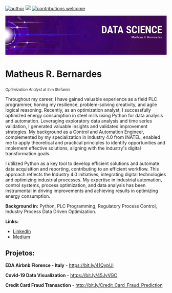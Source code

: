 [![author](https://img.shields.io/badge/author-matheusrb-red.svg)](https://www.linkedin.com/in/matheusrb96/) [![](https://img.shields.io/badge/python-3.7+-blue.svg)](https://www.python.org/downloads/release/python-365/)  [![contributions welcome](https://img.shields.io/badge/contributions-welcome-brightgreen.svg?style=flat)](https://github.com/carlosfab/data_science/issues)

<p align="center">
  <img src="Banner_DS.png" >
</p>

# Matheus R. Bernardes
<sub>*Optimization Analyst* at ihm Stefanini</sub>

Throughout my career, I have gained valuable experience as a field PLC programmer, honing my resilience, problem-solving creativity, and agile logical reasoning. Recently, as an optimization analyst, I successfully optimized energy consumption in steel mills using Python for data analysis and automation. Leveraging exploratory data analysis and time series validation, I generated valuable insights and validated improvement strategies. My background as a Control and Automation Engineer, complemented by my specialization in Industry 4.0 from INATEL, enabled me to apply theoretical and practical principles to identify opportunities and implement effective solutions, aligning with the industry's digital transformation goals.

I utilized Python as a key tool to develop efficient solutions and automate data acquisition and reporting, contributing to an efficient workflow. This approach reflects the Industry 4.0 initiatives, integrating digital technologies and optimizing industrial processes. My expertise in industrial automation, control systems, process optimization, and data analysis has been instrumental in driving improvements and achieving results in optimizing energy consumption.

**Background in:** Python, PLC Programming, Regulatory Process Control, Industry Process Data Driven Optimization.

**Links:**
* [LinkedIn](https://www.linkedin.com/in/matheusrb96/)
* [Medium](https://medium.com/@rbernardesmatheus)


## Projetos:
**EDA Airbnb Florence - Italy** - https://bit.ly/41QypUI

**Covid-19 Data Visualization** - https://bit.ly/45JyVGC

**Credit Card Fraud Transaction** - http://bit.ly/Credit_Card_Fraud_Prediction
